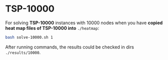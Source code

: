 # TSP-10000

For solving **TSP-10000** instances with 10000 nodes when you have **copied heat map files of TSP-10000 into** `./heatmap`:

```bash
bash solve-10000.sh 1
```

After running commands, the results could be checked in dirs `./results/10000`.